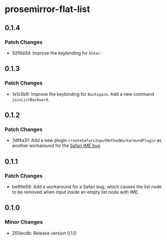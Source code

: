 # prosemirror-flat-list

## 0.1.4

### Patch Changes

- 92f6d3d: Improve the keybinding for `Enter`.

## 0.1.3

### Patch Changes

- 1e1c5b9: Improve the keybinding for `Backspace`. Add a new command `joinListBackward`.

## 0.1.2

### Patch Changes

- 3df4a31: Add a new plugin `createSafariInputMethodWorkaroundPlugin` as another workaround for the [Safari IME bug](https://github.com/ProseMirror/prosemirror/issues/934)

## 0.1.1

### Patch Changes

- be89e59: Add a workaround for a Safari bug, which causes the list node to be removed when input inside an empty list node with IME.

## 0.1.0

### Minor Changes

- 200ecdb: Release version 0.1.0
